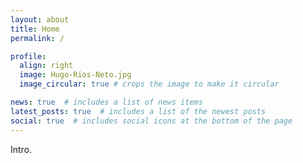 ```yaml
---
layout: about
title: Home
permalink: /

profile:
  align: right
  image: Hugo-Rios-Neto.jpg
  image_circular: true # crops the image to make it circular

news: true  # includes a list of news items
latest_posts: true  # includes a list of the newest posts
social: true  # includes social icons at the bottom of the page
---
```


Intro.